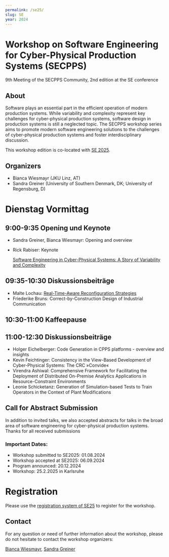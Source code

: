 ```yaml
---
permalink: /se25/
slug: SE
year: 2024 
---
```


# Workshop on Software Engineering for Cyber-Physical Production Systems (SECPPS)
9th Meeting of the SECPPS Community, 2nd edition at the SE conference

## About 
Software plays an essential part in the efficient operation of modern production systems. While variability and complexity represent key challenges for cyber-physical production systems,  software design in production systems is still a neglected topic. The SECPPS workshop series aims to promote modern software engineering solutions to the challenges of cyber-physical production systems and foster interdisciplinary discussion.

This workshop edition is co-located with [SE 2025](https://se2025.sdq.kastel.kit.edu/).

## Organizers
  * Bianca Wiesmayr (JKU Linz, AT)
  * Sandra Greiner (University of Southern Denmark, DK; University of Regensburg, D)

# Dienstag Vormittag

##  9:00-9:35 Opening und Keynote

- Sandra Greiner, Bianca Wiesmayr: Opening and overview
- Rick Rabiser: Keynote

	[Software Engineering in Cyber-Physical Systems: A Story of Variability and Complexity](../Material/2025/SECPPS_SE25_Rabiser_Keynote.pdf)

## 09:35-10:30 Diskussionsbeiträge

- Malte Lochau: [Real-Time-Aware Reconfiguration Strategies](../Material/2025/Lochau-SE25-SoSym.pdf)
- Friederike Bruns: Correct-by-Construction Design of Industrial Communication

## 10:30-11:00 Kaffeepause 

## 11:00-12:30 Diskussionsbeiträge

- Holger Eichelberger: Code Generation in CPPS platforms - overview and insights
- Kevin Feichtinger: Consistency in the View-Based Development of Cyber-Physical Systems: The CRC »Convide«
- Virendra Ashiwal: Comprehensive Framework for Facilitating the Deployment of Distributed On-Premise Analytics Applications in Resource-Constraint Environments
- Leonie Schicketanz: Generation of Simulation-based Tests to Train Operators in the Context of Plant Modifications

## Call for Abstract Submission

 In addition to invited talks, we also accepted abstracts for talks in the broad area of software engineering for cyber-physical production systems. Thanks for all received submissions

### Important Dates:

  * Workshop submitted to SE2025: 01.08.2024
  * Workshop accepted at SE2025: 06.09.2024
  * Program announced: 20.12.2024
  * Workshop: 25.2.2025 in Karlsruhe

# Registration

Please use the [registration system of SE25](https://se2025.sdq.kastel.kit.edu/registrierung/) to register for the workshop.


## Contact

For any question or need of further information about the workshop, please do not hesitate to contact the workshop organizers:

[Bianca Wiesmayr](mailto:bianca.wiesmayr@jku.at), [Sandra Greiner](mailto:greiner@imada.sdu.dk)

